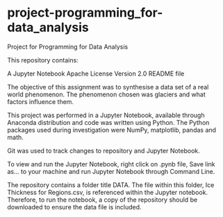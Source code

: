 # project-programming_for-data_analysis

Project for Programming for Data Analysis

This repository contains:

A Jupyter Notebook
Apache License Version 2.0
README file

The objective of this assignment was to synthesise a data set of a real world  phenomenon. 
The phenomenon chosen was glaciers and what factors influence them. 

This project was performed in a Jupyter Notebook, available through Anaconda distribution and code was written using Python. The Python packages used during investigation were NumPy, matplotlib, pandas and math.

Git was used to track changes to repository and Jupyter Notebook.

To view and run the Jupyter Notebook, right click on .pynb file, Save link as... to your machine and run Jupyter Notebook through Command Line.

The repository contains a folder title DATA. The file within this folder, Ice Thickness for Regions.csv, is referenced within the Jupyter notebook. Therefore, to run the notebook, a copy of the repository should be downloaded to ensure the data file is included. 